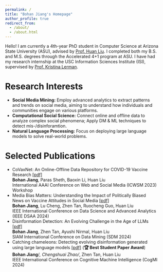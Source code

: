 ```yaml
---
permalink: /
title: "Bohan Jiang's Homepage"
author_profile: true
redirect_from: 
  - /about/
  - /about.html
---
```


Hello! I am currently a 4th-year PhD student in Computer Science at Arizona State University (ASU), advised by [Prof. Huan Liu](https://www.public.asu.edu/~huanliu/). I completed both my B.S. and M.S. degrees through the Accelerated 4+1 program at ASU. I have had my research internship at the USC Information Sciences Institute (ISI), supervised by [Prof. Kristina Lerman](https://www.isi.edu/people-lerman/).


Research Interests
======
* **Social Media Mining:** Employ advanced analytics to extract patterns and trends on social media, aiming to understand how individuals and communities engage on various platforms.  
* **Computational Social Science:** Connect online and offline data to analyze complex social phenomena; Apply DM & ML techniques to detect mis-/disinforamtion.
* **Natural Language Processing:** Focus on deploying large language models to solve real-world problems.


Selected Publications
======
* CoVaxNet: An Online-Offline Data Repository for COVID-19 Vaccine Research [[pdf]](https://workshop-proceedings.icwsm.org/pdf/2023_07.pdf)  
  **Bohan Jiang**, Paras Sheth, Baoxin Li, Huan Liu  
  International AAAI Conference on Web and Social Media (ICWSM 2023) Workshop
* Media Bias Matters: Understanding the Impact of Politically Biased News on Vaccine Attitudes in Social Media [[pdf]](https://ieeexplore.ieee.org/document/10722800?denied=)  
  **Bohan Jiang**, Lu Cheng, Zhen Tan, Ruocheng Guo, Huan Liu  
  IEEE International Conference on Data Science and Advanced Analytics (IEEE DSAA 2024)
* Disinformation Detection: An Evolving Challenge in the Age of LLMs [[pdf]](https://epubs.siam.org/doi/pdf/10.1137/1.9781611978032.50)  
  **Bohan Jiang**, Zhen Tan, Ayushi Nirmal, Huan Liu  
  SIAM International Conference on Data Mining (SDM 2024)
* Catching chameleons: Detecting evolving disinformation generated using large language models [[pdf]](https://arxiv.org/pdf/2406.17992) (**🏆 Best Student Paper Award**)  
  **Bohan Jiang**/*, Chengshuai Zhao/*, Zhen Tan, Huan Liu  
  IEEE International Conference on Cognitive Machine Intelligence (CogMI 2024)
